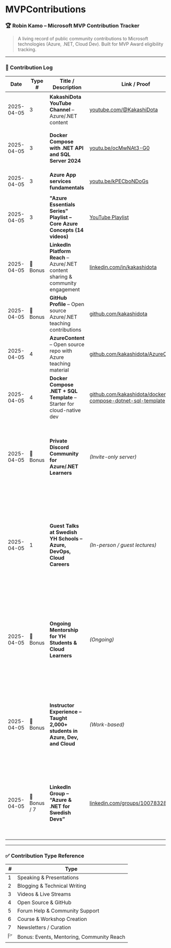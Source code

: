 # MVPContributions

### 🏆 Robin Kamo – Microsoft MVP Contribution Tracker

> A living record of public community contributions to Microsoft technologies (Azure, .NET, Cloud Dev). Built for MVP Award eligibility tracking.

---

### 📅 Contribution Log

| Date       | Type # | Title / Description                                       | Link / Proof                                           | Impact / Reach                         | Notes                                                                 |
|------------|--------|------------------------------------------------------------|--------------------------------------------------------|----------------------------------------|------------------------------------------------------------------------|
| 2025-04-05 | 3      | **KakashiDota YouTube Channel** – Azure/.NET content       | [youtube.com/@KakashiDota](https://www.youtube.com/@KakashiDota) | 🌟 18,000 subs • 📈 15K views /month • 🧠 2.8M lifetime | Channel hosts educational videos on Azure, .NET, Dev                    |
| 2025-04-05 | 3      | **Docker Compose with .NET API and SQL Server 2024**           | [youtu.be/ocMwNAt3-G0](https://youtu.be/ocMwNAt3-G0)   | 📺 15,000 views • ⏱️ 900h watch time • 👍 650 likes | First in series; intro-level explainer for new learners               |
| 2025-04-05 | 3      | **Azure App services fundamentals** | [youtu.be/kPECboNDoGs](https://youtu.be/kPECboNDoGs) | 📺 6,000 views • 👍 200 likes           | Second in series; covers core Azure concepts                          |
| 2025-04-05 | 3      | **"Azure Essentials Series" Playlist – Core Azure Concepts (14 videos)** | [YouTube Playlist](https://www.youtube.com/playlist?list=PLQ10yv3WDdnbjN7ThlNlv7wVkd_pqbnhH) | 📺 15,000 total views                  | Covers: App Services, Budgets, Logic Apps, Cloud Terms, more          |
| 2025-04-05 | 💁 Bonus | **LinkedIn Platform Reach** – Azure/.NET content sharing & community engagement | [linkedin.com/in/kakashidota](https://www.linkedin.com/in/kakashidota) | 👥 4,000 followers • 📊 40K+ post views/week | Active platform for sharing videos, repos, teaching reflections, and community insights |
| 2025-04-05 | 💁 Bonus | **GitHub Profile** – Open source Azure/.NET teaching contributions | [github.com/kakashidota](https://github.com/kakashidota) | 🛠️ 1,295 contributions • 195 followers | Sharing labs, demos, templates for learners and community            |
| 2025-04-05 | 4      | **AzureContent** – Open source repo with Azure teaching material | [github.com/kakashidota/AzureContent](https://github.com/kakashidota/AzureContent) | ⭐ 34 stars • 🍜 19 forks              | Refactored student labs, concepts, and examples into public assets   |
| 2025-04-05 | 4      | **Docker Compose .NET + SQL Template** – Starter for cloud-native dev | [github.com/kakashidota/docker-compose-dotnet-sql-template](https://github.com/kakashidota/docker-compose-dotnet-sql-template) | ⭐ 27 stars • 🍜 14 forks              | Helps students/devs quickly spin up .NET apps with SQL using Docker  |
| 2025-04-05 | 💁 Bonus | **Private Discord Community for Azure/.NET Learners**    | *(Invite-only server)* | 👥 300 members               | Community for support, resource sharing, and events. Includes live Q&As, guidance, student help, and ongoing discussions. Events and study groups organized regularly. |
| 2025-04-05 | 1      | **Guest Talks at Swedish YH Schools – Azure, DevOps, Cloud Careers** | *(In-person / guest lectures)* | 🧓‍♂️ Multiple student cohorts  | Delivered sessions on Azure fundamentals, DevOps practices, and cloud career paths at EC Utbildning, Jensen, Handelsakademin, IT-Högskolan, and Campus Mölndal. Focused on “learning by doing” and real-world industry relevance. |
| 2025-04-05 | 💁 Bonus | **Ongoing Mentorship for YH Students & Cloud Learners** | *(Ongoing)*  | 🎓 1-on-1s + community  | Provided mentorship to students across multiple YH schools and Discord. Topics included cloud careers, certification prep, hands-on project feedback, and job hunting in Azure/.NET. |
| 2025-04-05 | 💁 Bonus | **Instructor Experience – Taught 2,000+ students in Azure, Dev, and Cloud** | *(Work-based)* | 🎓 2,000+ students trained | While not a direct MVP contribution, this long-term experience forms the foundation of community mentorship, teaching style, and public learning content on YouTube, GitHub, and Discord. |
| 2025-04-05 | 💁 Bonus / 7 | **LinkedIn Group – “Azure & .NET for Swedish Devs”** | [linkedin.com/groups/10078328](https://www.linkedin.com/groups/10078328/)  | 👥 400+ members     | Community group focused on sharing Azure/.NET learning resources, public events, GitHub labs, and YouTube content. Supports Swedish learners and professionals. |

---

### ✅ Contribution Type Reference

| # | Type                        |
|---|-----------------------------|
| 1 | Speaking & Presentations    |
| 2 | Blogging & Technical Writing|
| 3 | Videos & Live Streams       |
| 4 | Open Source & GitHub        |
| 5 | Forum Help & Community Support |
| 6 | Course & Workshop Creation  |
| 7 | Newsletters / Curation      |
| 🏱 | Bonus: Events, Mentoring, Community Reach |
